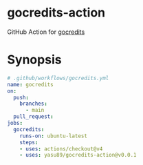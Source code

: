 # gocredits-action

GitHub Action for [gocredits](https://github.com/Songmu/gocredits)

# Synopsis

```yaml
# .github/workflows/gocredits.yml
name: gocredits
on:
  push:
    branches:
      - main
  pull_request:
jobs:
  gocredits:
    runs-on: ubuntu-latest
    steps:
    - uses: actions/checkout@v4
    - uses: yasu89/gocredits-action@v0.0.1
```
